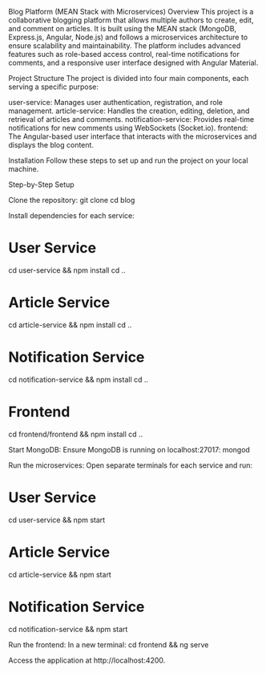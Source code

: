 Blog Platform (MEAN Stack with Microservices)
Overview
This project is a collaborative blogging platform that allows multiple authors to create, edit, and comment on articles. It is built using the MEAN stack (MongoDB, Express.js, Angular, Node.js) and follows a microservices architecture to ensure scalability and maintainability. The platform includes advanced features such as role-based access control, real-time notifications for comments, and a responsive user interface designed with Angular Material.

Project Structure
The project is divided into four main components, each serving a specific purpose:

user-service: Manages user authentication, registration, and role management.
article-service: Handles the creation, editing, deletion, and retrieval of articles and comments.
notification-service: Provides real-time notifications for new comments using WebSockets (Socket.io).
frontend: The Angular-based user interface that interacts with the microservices and displays the blog content.


Installation
Follow these steps to set up and run the project on your local machine.
 
Step-by-Step Setup

Clone the repository:
git clone [<repository-url>](https://github.com/mohamedyangui/blog.git)
cd blog


Install dependencies for each service:
# User Service
cd user-service && npm install
cd ..

# Article Service
cd article-service && npm install
cd ..

# Notification Service
cd notification-service && npm install
cd ..

# Frontend
cd frontend/frontend && npm install
cd ..


Start MongoDB: Ensure MongoDB is running on localhost:27017:
mongod


Run the microservices: Open separate terminals for each service and run:
# User Service
cd user-service && npm start

# Article Service
cd article-service && npm start

# Notification Service
cd notification-service && npm start


Run the frontend: In a new terminal:
cd frontend && ng serve


Access the application at http://localhost:4200.




